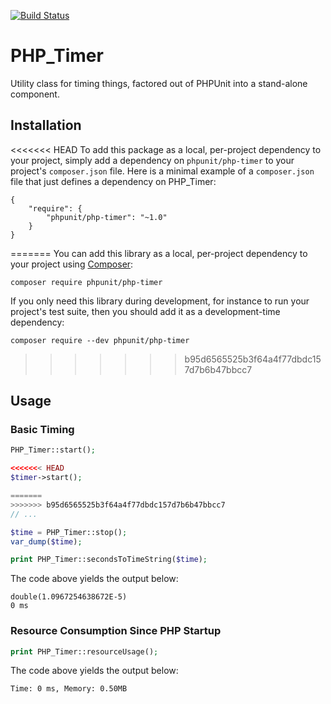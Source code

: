[![Build Status](https://travis-ci.org/sebastianbergmann/php-timer.svg?branch=master)](https://travis-ci.org/sebastianbergmann/php-timer)

# PHP_Timer

Utility class for timing things, factored out of PHPUnit into a stand-alone component.

## Installation

<<<<<<< HEAD
To add this package as a local, per-project dependency to your project, simply add a dependency on `phpunit/php-timer` to your project's `composer.json` file. Here is a minimal example of a `composer.json` file that just defines a dependency on PHP_Timer:

    {
        "require": {
            "phpunit/php-timer": "~1.0"
        }
    }
=======
You can add this library as a local, per-project dependency to your project using [Composer](https://getcomposer.org/):

    composer require phpunit/php-timer

If you only need this library during development, for instance to run your project's test suite, then you should add it as a development-time dependency:

    composer require --dev phpunit/php-timer
>>>>>>> b95d6565525b3f64a4f77dbdc157d7b6b47bbcc7

## Usage

### Basic Timing

```php
PHP_Timer::start();

<<<<<<< HEAD
$timer->start();

=======
>>>>>>> b95d6565525b3f64a4f77dbdc157d7b6b47bbcc7
// ...

$time = PHP_Timer::stop();
var_dump($time);

print PHP_Timer::secondsToTimeString($time);
```

The code above yields the output below:

    double(1.0967254638672E-5)
    0 ms

### Resource Consumption Since PHP Startup

```php
print PHP_Timer::resourceUsage();
```

The code above yields the output below:

    Time: 0 ms, Memory: 0.50MB

